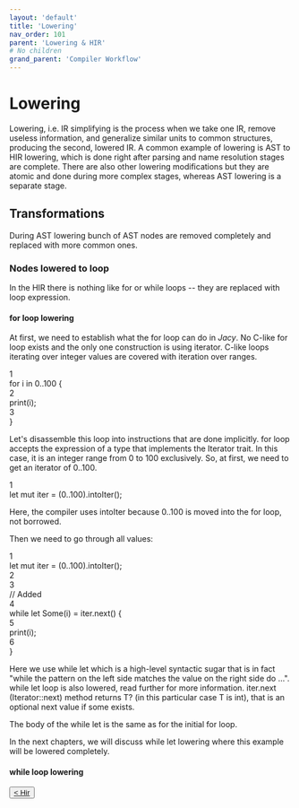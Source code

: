 ```yaml
---
layout: 'default'
title: 'Lowering'
nav_order: 101
parent: 'Lowering & HIR'
# No children
grand_parent: 'Compiler Workflow'
---
```


# Lowering

Lowering, i.e. IR simplifying is the process when we take one IR, remove useless information, and generalize similar units to common structures, producing the second, lowered IR.
A common example of lowering is AST to HIR lowering, which is done right after parsing and name resolution stages are complete. There are also other lowering modifications but they are atomic and done during more complex stages, whereas AST lowering is a separate stage.

## Transformations

During AST lowering bunch of AST nodes are removed completely and replaced with more common ones.

### Nodes lowered to <span class="inline-code highlight-jc hljs"><span class="hljs-keyword">loop</span></span>

In the HIR there is nothing like <span class="inline-code highlight-jc hljs"><span class="hljs-keyword">for</span></span> or <span class="inline-code highlight-jc hljs"><span class="hljs-keyword">while</span></span> loops -- they are replaced with <span class="inline-code highlight-jc hljs"><span class="hljs-keyword">loop</span></span> expression.

#### <span class="inline-code highlight-jc hljs"><span class="hljs-keyword">for</span></span> loop lowering

At first, we need to establish what the <span class="inline-code highlight-jc hljs"><span class="hljs-keyword">for</span></span> loop can do in _Jacy_. No C-like <span class="inline-code highlight-jc hljs"><span class="hljs-keyword">for</span></span> loop exists and the only one construction is using iterator. C-like loops iterating over integer values are covered with iteration over ranges.

<div class="code-fence line-numbers highlight-jc hljs">
            <div class="line-num" data-line-num="1">1</div><div class="line"><span class="hljs-keyword">for</span> <span class="hljs-variable">i</span> <span class="hljs-keyword">in</span> <span class="hljs-number">0</span>..<span class="hljs-number">100</span> {</div><div class="line-num" data-line-num="2">2</div><div class="line">    <span class="hljs-title function_ invoke__">print</span>(i);</div><div class="line-num" data-line-num="3">3</div><div class="line">}</div>
        </div>

Let's disassemble this loop into instructions that are done implicitly.
<span class="inline-code highlight-jc hljs"><span class="hljs-keyword">for</span></span> loop accepts the expression of a type that implements the <span class="inline-code highlight-jc hljs">Iterator</span> trait. In this case, it is an integer range from <span class="inline-code highlight-jc hljs"><span class="hljs-number">0</span></span> to <span class="inline-code highlight-jc hljs"><span class="hljs-number">100</span></span> exclusively. So, at first, we need to get an iterator of <span class="inline-code highlight-jc hljs"><span class="hljs-number">0</span>..<span class="hljs-number">100</span></span>.

<div class="code-fence line-numbers highlight-jc hljs">
            <div class="line-num" data-line-num="1">1</div><div class="line"><span class="hljs-keyword">let</span> <span class="hljs-keyword">mut </span><span class="hljs-variable">iter</span> = (<span class="hljs-number">0</span>..<span class="hljs-number">100</span>).<span class="hljs-title function_ invoke__">intoIter</span>();</div>
        </div>

Here, the compiler uses <span class="inline-code highlight-jc hljs">intoIter</span> because <span class="inline-code highlight-jc hljs"><span class="hljs-number">0</span>..<span class="hljs-number">100</span></span> is moved into the <span class="inline-code highlight-jc hljs"><span class="hljs-keyword">for</span></span> loop, not borrowed.

Then we need to go through all values:

<div class="code-fence line-numbers highlight-jc hljs">
            <div class="line-num" data-line-num="1">1</div><div class="line"><span class="hljs-keyword">let</span> <span class="hljs-keyword">mut </span><span class="hljs-variable">iter</span> = (<span class="hljs-number">0</span>..<span class="hljs-number">100</span>).<span class="hljs-title function_ invoke__">intoIter</span>();</div><div class="line-num" data-line-num="2">2</div><div class="line"></div><div class="line-num" data-line-num="3">3</div><div class="line"><span class="hljs-comment">// Added</span></div><div class="line-num" data-line-num="4">4</div><div class="line"><span class="hljs-keyword">while</span> <span class="hljs-keyword">let</span> <span class="hljs-variable">Some</span>(i) = iter.<span class="hljs-title function_ invoke__">next</span>() {</div><div class="line-num" data-line-num="5">5</div><div class="line">    <span class="hljs-title function_ invoke__">print</span>(i);</div><div class="line-num" data-line-num="6">6</div><div class="line">}</div>
        </div>

Here we use <span class="inline-code highlight-jc hljs"><span class="hljs-keyword">while</span> <span class="hljs-keyword">let</span></span> which is a high-level syntactic sugar that is in fact "while the pattern on the left side matches the value on the right side do ...". <span class="inline-code highlight-jc hljs"><span class="hljs-keyword">while</span> <span class="hljs-keyword">let</span></span> loop is also lowered, read further for more information.
<span class="inline-code highlight-jc hljs">iter.next</span> (<span class="inline-code highlight-jc hljs">Iterator::next</span>) method returns <span class="inline-code highlight-jc hljs">T?</span> (in this particular case <span class="inline-code highlight-jc hljs">T</span> is <span class="inline-code highlight-jc hljs"><span class="hljs-type">int</span></span>), that is an optional next value if some exists.

The body of the <span class="inline-code highlight-jc hljs"><span class="hljs-keyword">while</span> <span class="hljs-keyword">let</span></span> is the same as for the initial <span class="inline-code highlight-jc hljs"><span class="hljs-keyword">for</span></span> loop.

In the next chapters, we will discuss <span class="inline-code highlight-jc hljs"><span class="hljs-keyword">while</span> <span class="hljs-keyword">let</span></span> lowering where this example will be lowered completely.

#### <span class="inline-code highlight-jc hljs"><span class="hljs-keyword">while</span></span> loop lowering
<div class="nav-btn-block">
    <button class="nav-btn left">
    <a class="link" href="/Jacy-Dev-Book/compiler-workflow/lowering/hir.html">< Hir</a>
</button>

    
</div>
